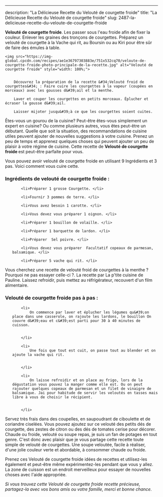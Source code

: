 ---
description: "La Délicieuse Recette du Velouté de courgette froide"
title: "La Délicieuse Recette du Velouté de courgette froide"
slug: 2487-la-delicieuse-recette-du-veloute-de-courgette-froide

<p>
	<strong>Velouté de courgette froide</strong>. 
	Les passer sous l&#39;eau froide afin de fixer la couleur. Enlever les graines des tronçons de courgettes. Préparez un velouté de courgette à la Vache qui rit, au Boursin ou au Kiri pour être sûr de faire des émules à table.
</p>
<p>
	
	<img src="https://img-global.cpcdn.com/recipes/ae1e36797303883e/751x532cq70/veloute-de-courgette-froide-photo-principale-de-la-recette.jpg" alt="Velouté de courgette froide" style="width: 100%;">
	
	
		Découvrez la préparation de la recette &#34;Velouté froid de courgettes&#34; : Faire cuire les courgettes à la vapeur (coupées en morceaux) avec les gousses d&#39;ail et la menthe.
	
		Laver et couper les courgettes en petits morceaux. Éplucher et écraser la gousse d&#39;ail.
	
		Laisser mijoter jusqu&#39;à ce que les courgettes soient cuites.
	
</p>

Êtes-vous un gourou de la cuisine? Peut-être êtes-vous simplement un expert en cuisine? Ou comme plusieurs autres, vous êtes peut-être un débutant. Quelle que soit la situation, des recommandations de cuisine utiles peuvent ajouter de nouvelles suggestions à votre cuisine. Prenez un peu de temps et apprenez quelques choses qui peuvent ajouter un peu de plaisir à votre régime de cuisine. Cette recette de <strong> Velouté de courgette froide </strong> est peut-être parfaite pour vous.

<!--inarticleads1-->

Vous pouvez avoir velouté de courgette froide en utilisant 9 Ingrédients et 3 pas. Voici comment vous cuire cette.

<h3>Ingrédients de velouté de courgette froide :</h3>

<ol>
	
		<li>Préparer 1 grosse Courgette. </li>
	
		<li>Fournir 3 pommes de terre. </li>
	
		<li>Vous avez besoin 1 carotte. </li>
	
		<li>Vous devez vous préparer 1 oignon. </li>
	
		<li>Préparer 1 bouillon de volaille. </li>
	
		<li>Préparer 1 barquette de lardon. </li>
	
		<li>Préparer  Sel poivre. </li>
	
		<li>Vous devez vous préparer  Facultatif copeaux de parmesan, balsamique. </li>
	
		<li>Préparer 5 vache qui rit. </li>
	
</ol>

Vous cherchez une recette de velouté froid de courgettes à la menthe ? Pourquoi ne pas essayer celle-ci ?. La recette par La p&#39;tite cuisine de Pauline. Laissez refroidir, puis mettez au réfrigérateur, recouvert d&#39;un film alimentaire. 

<!--inarticleads2-->

<h3>Velouté de courgette froide pas à pas :</h3>

<ol>
	
		<li>
			On commence par laver et éplucher les légumes qu&#39;on place dans une casserole, on rajoute les lardons, le bouillon On couvre d&#39;eau et c&#39;est parti pour 30 à 40 minutes de cuisson.
			
			
		</li>
	
		<li>
			Une fois que tout est cuit, on passe tout au blender et on ajoute la vache qui rit.
			
			
		</li>
	
		<li>
			On laisse refroidir et on place au frigo, lors de la dégustation vous pouvez la manger comme elle est. Ou on peut rajouter quelques copeaux de parmesan et un filet de vinaigre de balsamique. Jai pour habitude de servir les veloutés en tasses mais libre à vous de choisir le récipient.
			
			
		</li>
	
</ol>

Servez très frais dans des coupelles, en saupoudrant de ciboulette et de coriandre ciselées. Vous pouvez ajoutez sur ce velouté des petits dés de courgette, des zestes de citron ou des dés de tomates cerise pour décorer. Chaude ou froide, velouté ou soupe repas, je suis un fan de potages en tout genre. C&#39;est donc avec plaisir que je vous partage cette recette toute simple de velouté de courgettes. Une soupe veloutée, facile à réaliser, d&#39;une jolie couleur verte et abordable, à consommer chaude ou froide. 

<!--inarticleads1-->

<p>
Prenez ces Velouté de courgette froide idées de recettes et utilisez-les également et peut-être même expérimentez-les pendant que vous y allez. La zone de cuisson est un endroit merveilleux pour essayer de nouvelles choses avec l'aide appropriée.
</p>

<p>
<i>Si vous trouvez cette Velouté de courgette froide recette précieuse, partagez-la avec vos bons amis ou votre famille, merci et bonne chance.</i>
</p>
